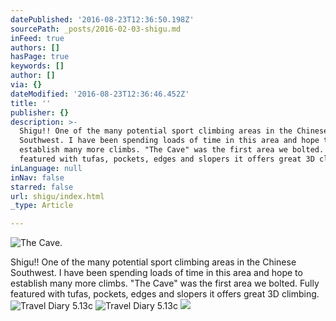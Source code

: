 ```yaml
---
datePublished: '2016-08-23T12:36:50.198Z'
sourcePath: _posts/2016-02-03-shigu.md
inFeed: true
authors: []
hasPage: true
keywords: []
author: []
via: {}
dateModified: '2016-08-23T12:36:46.452Z'
title: ''
publisher: {}
description: >-
  Shigu!! One of the many potential sport climbing areas in the Chinese
  Southwest. I have been spending loads of time in this area and hope to
  establish many more climbs. "The Cave" was the first area we bolted. Fully
  featured with tufas, pockets, edges and slopers it offers great 3D climbing.
inLanguage: null
inNav: false
starred: false
url: shigu/index.html
_type: Article

---
```

![The Cave.](https://s3-us-west-2.amazonaws.com/the-grid-img/p/24135a1ae979064925028979cc260670532890f0.jpg)

Shigu!! One of the many potential sport climbing areas in the Chinese Southwest. I have been spending loads of time in this area and hope to establish many more climbs. "The Cave" was the first area we bolted. Fully featured with tufas, pockets, edges and slopers it offers great 3D climbing.
![Travel Diary 5.13c](https://s3-us-west-2.amazonaws.com/the-grid-img/p/71b16ae94dc65056501a03df886203f684c94827.jpg)
![Travel Diary 5.13c](https://s3-us-west-2.amazonaws.com/the-grid-img/p/577735d57afbe589da44420bf74aebd7dc1fe971.jpg)
![](https://s3-us-west-2.amazonaws.com/the-grid-img/p/d5fa54b9474e3cd07051251da1d9b4ff82d709ed.jpg)